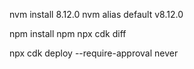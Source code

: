 

nvm install 8.12.0
nvm alias default v8.12.0

npm install
npm
npx cdk diff

npx  cdk deploy --require-approval never